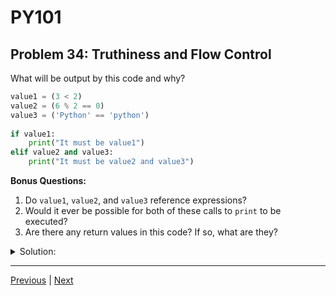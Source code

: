 # PY101
## Problem 34: Truthiness and Flow Control

What will be output by this code and why?

```python
value1 = (3 < 2)
value2 = (6 % 2 == 0)
value3 = ('Python' == 'python')
  
if value1:
    print("It must be value1")
elif value2 and value3:
    print("It must be value2 and value3")
```

**Bonus Questions:**
1. Do `value1`, `value2`, and `value3` reference expressions?
2. Would it ever be possible for both of these calls to `print` to be executed?
3. Are there any return values in this code? If so, what are they?

<details>
<summary>Solution:</summary>

The `if` and `elif` branches both evaluate to `False`, so nothing is output.

**Bonus 1**: `value1`, `value2`, and `value3` don't reference expressions but rather reference the value that these expressions evaluate to. When we initialize them, we evaluate the expression.

**Bonus 2**: No, `if-elif` structures may only execute a single block.

**Bonus 3**: This code doesn't necessarily 'return' anything. We are invoking `print`, which has a return value of `None`, but the code as a whole doesn't 'return' anything.

</details>

---

[Previous](33.md) | [Next](35.md)

